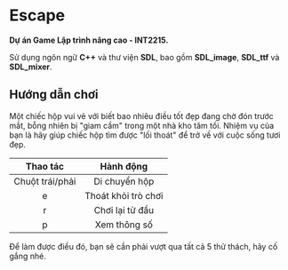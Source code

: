 # Escape
**Dự án Game Lập trình nâng cao - INT2215.**


Sử dụng ngôn ngữ **C++** và thư viện **SDL**, bao gồm **SDL_image**, **SDL_ttf** và **SDL_mixer**.
## Hướng dẫn chơi

Một chiếc hộp vui vẻ với biết bao nhiêu điều tốt đẹp đang chờ đón trước mắt, bỗng nhiên bị "giam cầm" trong một nhà kho tăm tối. Nhiệm vụ của bạn là hãy giúp chiếc hộp tìm được "lối thoát" để trở về với cuộc sống tươi đẹp.

<div align="center">

| Thao tác | Hành động |
| :-----------: |:-----------:|
| Chuột trái/phải | Di chuyển hộp |
| e | Thoát khỏi trò chơi |
| r | Chơi lại từ đầu |
| p | Xem thông số |

</div>

Để làm được điều đó, bạn sẽ cần phải vượt qua tất cả 5 thử thách, hãy cố gắng nhé. 
